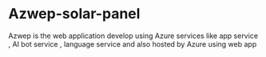 # Azwep-solar-panel


Azwep is the web application develop using Azure services like app service , AI bot service , language service and also hosted by Azure using web app 
